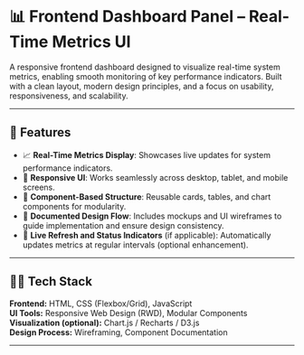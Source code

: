 # 📊 Frontend Dashboard Panel – Real-Time Metrics UI

A responsive frontend dashboard designed to visualize real-time system metrics, enabling smooth monitoring of key performance indicators. Built with a clean layout, modern design principles, and a focus on usability, responsiveness, and scalability.

---

## 🚀 Features

- 📈 **Real-Time Metrics Display**: Showcases live updates for system performance indicators.
- 🎨 **Responsive UI**: Works seamlessly across desktop, tablet, and mobile screens.
- 🧱 **Component-Based Structure**: Reusable cards, tables, and chart components for modularity.
- 📝 **Documented Design Flow**: Includes mockups and UI wireframes to guide implementation and ensure design consistency.
- 🔁 **Live Refresh and Status Indicators** (if applicable): Automatically updates metrics at regular intervals (optional enhancement).

---

## 🧑‍💻 Tech Stack

**Frontend:** HTML, CSS (Flexbox/Grid), JavaScript  
**UI Tools:** Responsive Web Design (RWD), Modular Components  
**Visualization (optional):** Chart.js / Recharts / D3.js  
**Design Process:** Wireframing, Component Documentation

---




